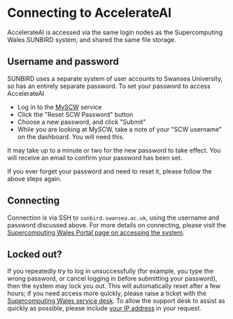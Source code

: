 # Connecting to AccelerateAI

AccelerateAI is accessed via the same login nodes as the Supercomputing Wales SUNBIRD system, and shared the same file storage.

## Username and password

SUNBIRD uses a separate system of user accounts to Swansea University, so has an entirely separate password. To set your password to access AccelerateAI

* Log in to the [MySCW](myscw) service
* Click the "Reset SCW Password" button
* Choose a new password, and click "Submit"
* While you are looking at MySCW, take a note of your "SCW username" on the dashboard. You will need this.

It may take up to a minute or two for the new password to take effect. You will receive an email to confirm your password has been set.

If you ever forget your password and need to reset it, please follow the above steps again.

## Connecting

Connection is via SSH to `sunbird.swansea.ac.uk`, using the username and password discussed above. For more details on connecting, please visit the [Supercomputing Wales Portal page on accessing the system](portal-access).

## Locked out?

If you repeatedly try to log in unsuccessfully (for example, you type the wrong password, or cancel logging in before submitting your password), then the system may lock you out. This will automatically reset after a few hours; if you need access more quickly, please raise a ticket with the [Supercomputing Wales service desk](scw-ticket). To allow the support desk to assist as quickly as possible, please include [your IP address](whatsmyip) in your request.

[myscw]: https://my.supercomputing.wales
[portal-access]: https://portal.supercomputing.wales/index.php/index/accessing-the-system/
[scw-ticket]: https://portal.supercomputing.wales/index.php/index/submit-support-ticket/
[whatsmyip]: https://www.whatsmyip.org

